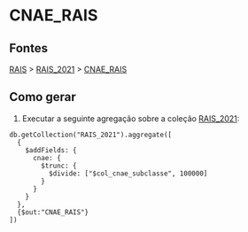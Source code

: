 # CNAE_RAIS

## Fontes 

[RAIS](../../RAIS.md) > [RAIS_2021](../raizes/RAIS_2021.md) > [CNAE_RAIS](./CNAE_RAIS.md)

## Como gerar

1. Executar a seguinte agregação sobre a coleção [RAIS_2021](../finais/RAIS_2021.md):

```
db.getCollection("RAIS_2021").aggregate([
  {
    $addFields: {
      cnae: {
        $trunc: {
          $divide: ["$col_cnae_subclasse", 100000]
        }
      }
    }
  },
  {$out:"CNAE_RAIS"}
])
```